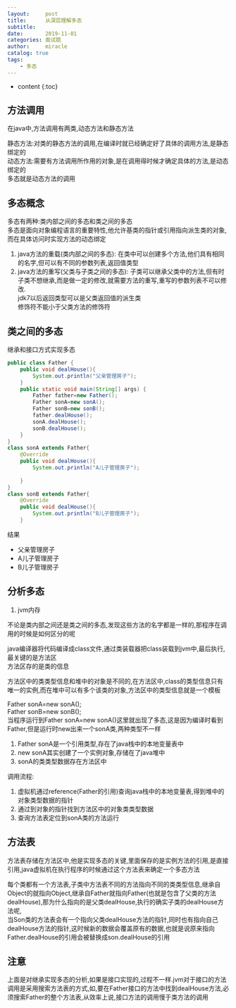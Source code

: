```yaml
---
layout:     post
title:      从深层理解多态
subtitle:   
date:       2019-11-01
categories: 面试题
author:     miracle
catalog: true
tags:
    - 多态
---
```


* content
{:toc}


## 方法调用

在java中,方法调用有两类,动态方法和静态方法

静态方法:对类的静态方法的调用,在编译时就已经确定好了具体的调用方法,是静态绑定的  
动态方法:需要有方法调用所作用的对象,是在调用得时候才确定具体的方法,是动态绑定的  
多态就是动态方法的调用

## 多态概念

多态有两种:类内部之间的多态和类之间的多态  
多态是面向对象编程语言的重要特性,他允许基类的指针或引用指向派生类的对象,而在具体访问时实现方法的动态绑定  
1. java方法的重载(类内部之间的多态):
在类中可以创建多个方法,他们具有相同的名字,但可以有不同的参数列表,返回值类型
2. java方法的重写(父类与子类之间的多态):
子类可以继承父类中的方法,但有时子类不想继承,而是做一定的修改,就需要方法的重写,重写的参数列表不可以修改.  
jdk7以后返回类型可以是父类返回值的派生类  
修饰符不能小于父类方法的修饰符


## 类之间的多态

继承和接口方式实现多态

```java
public class Father {
	public void dealHouse(){
		System.out.println("父亲管理房子");
	}
	public static void main(String[] args) {
		Father father=new Father();
		Father sonA=new sonA();
		Father sonB=new sonB();
		father.dealHouse();
		sonA.dealHouse();
		sonB.dealHouse();
	}
}
class sonA extends Father{
	@Override
	public void dealHouse(){
		System.out.println("A儿子管理房子");
		
	}
}
class sonB extends Father{
	@Override
	public void dealHouse(){
		System.out.println("B儿子管理房子");
	}
```

结果  
* 父亲管理房子
* A儿子管理房子
* B儿子管理房子

## 分析多态

1. jvm内存

不论是类内部之间还是类之间的多态,发现这些方法的名字都是一样的,那程序在调用的时候是如何区分的呢  
  
java编译器将代码编译成class文件,通过类装载器把class装载到jvm中,最后执行,最关键的是方法区  
方法区存的是类的信息  
  
方法区中的类类型信息和堆中的对象是不同的,在方法区中,class的类型信息只有唯一的实例,而在堆中可以有多个该类的对象,方法区中的类型信息就是一个模板
  
Father sonA=new sonA();  
Father sonB=new sonB();  
当程序运行到Father sonA=new sonA()这里就出现了多态,这是因为编译时看到Father,但是运行时new出来一个sonA类,两种类型不一样
1. Father sonA是一个引用类型,存在了java栈中的本地变量表中
2. new sonA其实创建了一个实例对象,存储在了java堆中
3. sonA的类类型数据存在方法区中

调用流程:

1. 虚拟机通过reference(Father的引用)查询java栈中的本地变量表,得到堆中的对象类型数据的指针
2. 通过到对象的指针找到方法区中的对象类类型数据
3. 查询方法表定位到sonA类的方法运行

## 方法表

方法表存储在方法区中,他是实现多态的关键,里面保存的是实例方法的引用,是直接引用,java虚拟机在执行程序的时候通过这个方法表来确定一个多态方法  

每个类都有一个方法表,子类中方法表不同的方法指向不同的类类型信息,继承自Object的就指向Object,继承自Father就指向Father(也就是包含了父类的方法dealHouse),那为什么指向的是父类dealHouse,执行的确实子类的dealHouse方法呢,  
当Son类的方法表会有一个指向父类dealHouse方法的指针,同时也有指向自己dealHouse方法的指针,这时候新的数据会覆盖原有的数据,也就是说原来指向Father.dealHouse的引用会被替换成son.dealHouse的引用

## 注意

上面是对继承实现多态的分析,如果是接口实现的,过程不一样.jvm对于接口的方法调用是采用搜索方法表的方式,如,要在Father接口的方法中找到dealHouse方法,必须搜索Father的整个方法表,从效率上说,接口方法的调用慢于类方法的调用

